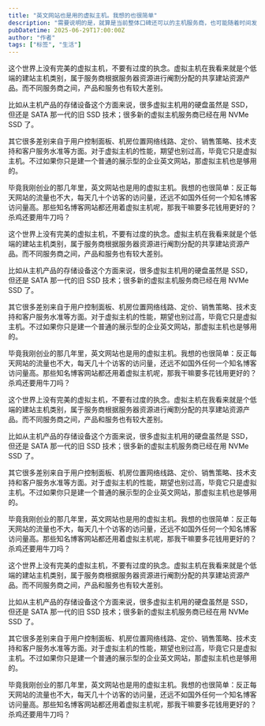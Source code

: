 ```yaml
---
title: "英文网站也是用的虚拟主机。我想的也很简单"
description: "需要说明的是，就算是当前整体口碑还可以的主机服务商，也可能随着时间发生一些动态的变化。市场在变化，竞争在不断加剧，服务商的销售目标、定价策略、公司组织架构、真实利润表现、产品研发力度、客户支持与服务能力等等，这些都有可能发生改变。因此当前你感觉口碑还可以的服务商，未必会一直保持好口碑"
pubDatetime: 2025-06-29T17:00:00Z
author: "作者"
tags: ["标签", "生活"]
---
```

这个世界上没有完美的虚拟主机，不要有过度的执念。虚拟主机在我看来就是个低端的建站主机类别，属于服务商根据服务器资源进行阉割分配的共享建站资源产品。而不同服务商之间，产品和服务也有较大差别。

比如从主机产品的存储设备这个方面来说，很多虚拟主机用的硬盘虽然是 SSD，但还是 SATA 那一代的旧 SSD 技术；很多新的虚拟主机服务商已经在用 NVMe SSD 了。

其它很多差别来自于用户控制面板、机房位置网络线路、定价、销售策略、技术支持和客户服务水准等方面。对于虚拟主机的性能，期望也别过高，毕竟它只是虚拟主机。不过如果你只是建一个普通的展示型的企业英文网站，那虚拟主机也是够用的。

毕竟我刚创业的那几年里，英文网站也是用的虚拟主机。我想的也很简单：反正每天网站的流量也不大，每天几十个访客的访问量，还远不如国外任何一个知名博客访问量高。那些知名博客网站都还用着虚拟主机呢，那我干嘛要多花钱用更好的？杀鸡还要用牛刀吗？

这个世界上没有完美的虚拟主机，不要有过度的执念。虚拟主机在我看来就是个低端的建站主机类别，属于服务商根据服务器资源进行阉割分配的共享建站资源产品。而不同服务商之间，产品和服务也有较大差别。

比如从主机产品的存储设备这个方面来说，很多虚拟主机用的硬盘虽然是 SSD，但还是 SATA 那一代的旧 SSD 技术；很多新的虚拟主机服务商已经在用 NVMe SSD 了。

其它很多差别来自于用户控制面板、机房位置网络线路、定价、销售策略、技术支持和客户服务水准等方面。对于虚拟主机的性能，期望也别过高，毕竟它只是虚拟主机。不过如果你只是建一个普通的展示型的企业英文网站，那虚拟主机也是够用的。

毕竟我刚创业的那几年里，英文网站也是用的虚拟主机。我想的也很简单：反正每天网站的流量也不大，每天几十个访客的访问量，还远不如国外任何一个知名博客访问量高。那些知名博客网站都还用着虚拟主机呢，那我干嘛要多花钱用更好的？杀鸡还要用牛刀吗？

这个世界上没有完美的虚拟主机，不要有过度的执念。虚拟主机在我看来就是个低端的建站主机类别，属于服务商根据服务器资源进行阉割分配的共享建站资源产品。而不同服务商之间，产品和服务也有较大差别。

比如从主机产品的存储设备这个方面来说，很多虚拟主机用的硬盘虽然是 SSD，但还是 SATA 那一代的旧 SSD 技术；很多新的虚拟主机服务商已经在用 NVMe SSD 了。

其它很多差别来自于用户控制面板、机房位置网络线路、定价、销售策略、技术支持和客户服务水准等方面。对于虚拟主机的性能，期望也别过高，毕竟它只是虚拟主机。不过如果你只是建一个普通的展示型的企业英文网站，那虚拟主机也是够用的。

毕竟我刚创业的那几年里，英文网站也是用的虚拟主机。我想的也很简单：反正每天网站的流量也不大，每天几十个访客的访问量，还远不如国外任何一个知名博客访问量高。那些知名博客网站都还用着虚拟主机呢，那我干嘛要多花钱用更好的？杀鸡还要用牛刀吗？

这个世界上没有完美的虚拟主机，不要有过度的执念。虚拟主机在我看来就是个低端的建站主机类别，属于服务商根据服务器资源进行阉割分配的共享建站资源产品。而不同服务商之间，产品和服务也有较大差别。

比如从主机产品的存储设备这个方面来说，很多虚拟主机用的硬盘虽然是 SSD，但还是 SATA 那一代的旧 SSD 技术；很多新的虚拟主机服务商已经在用 NVMe SSD 了。

其它很多差别来自于用户控制面板、机房位置网络线路、定价、销售策略、技术支持和客户服务水准等方面。对于虚拟主机的性能，期望也别过高，毕竟它只是虚拟主机。不过如果你只是建一个普通的展示型的企业英文网站，那虚拟主机也是够用的。

毕竟我刚创业的那几年里，英文网站也是用的虚拟主机。我想的也很简单：反正每天网站的流量也不大，每天几十个访客的访问量，还远不如国外任何一个知名博客访问量高。那些知名博客网站都还用着虚拟主机呢，那我干嘛要多花钱用更好的？杀鸡还要用牛刀吗？
